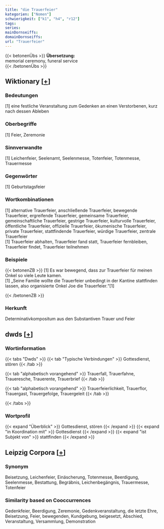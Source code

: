 ```yaml
---
title: "die Trauerfeier"
kategorien: ["Nomen"]
schwierigkeit: ["k1", "h4", "r12"]
tags:
series:
mainDornseiffs:
domainDornseiffs:
url: "Trauerfeier"
---
```


{{< betonenÜbs >}}
**Übersetzung:**  
memorial ceremony, funeral  service  
{{< /betonenÜbs >}}

## Wiktionary [[+](https://de.wiktionary.org/wiki/Trauerfeier)]

### Bedeutungen
[1] eine festliche Veranstaltung zum Gedenken an einen Verstorbenen, kurz nach dessen Ableben  

### Oberbegriffe
[1] Feier, Zeremonie  

### Sinnverwandte
[1] Leichenfeier, Seelenamt, Seelenmesse, Totenfeier, Totenmesse, Trauermesse  

### Gegenwörter
[1] Geburtstagsfeier  

### Wortkombinationen
[1] alternative Trauerfeier, anschließende Trauerfeier, bewegende Trauerfeier, ergreifende Trauerfeier, gemeinsame Trauerfeier, gemeinschaftliche Trauerfeier, gestrige Trauerfeier, kulturvolle Trauerfeier, öffentliche Trauerfeier, offizielle Trauerfeier, ökumenische Trauerfeier, private Trauerfeier, stattfindende Trauerfeier, würdige Trauerfeier, zentrale Trauerfeier  
[1] Trauerfeier abhalten, Trauerfeier fand statt, Trauerfeier fernbleiben, Trauerfeier findet, Trauerfeier teilnehmen  

### Beispiele
{{< betonenZB >}}
[1] Es war bewegend, dass zur Trauerfeier für meinen Onkel so viele Leute kamen.  
[1] „Seine Familie wollte die Trauerfeier unbedingt in der Kantine stattfinden lassen, also organisierte Onkel Joe die Trauerfeier.“[1]  

{{< /betonenZB >}}
### Herkunft
Determinativkompositum aus den Substantiven Trauer und Feier  



## dwds [[+](https://www.dwds.de/wb/Trauerfeier)]

### Wortinformation
{{< tabs "Dwds" >}}
{{< tab "Typische Verbindungen" >}}
Gottesdienst, stören
{{< /tab >}}

{{< tab "alphabetisch vorangehend" >}}
Trauerfall, Trauerfahne, Traueresche, Trauerente, Trauerbrief
{{< /tab >}}

{{< tab "alphabetisch vorangehend" >}}
Trauerfeierlichkeit, Trauerflor, Trauergast, Trauergefolge, Trauergeleit
{{< /tab >}}

{{< /tabs >}}

### Wortprofil
{{< expand "Überblick" >}} Gottesdienst, stören {{< /expand >}}
{{< expand "in Koordination mit" >}} Gottesdienst {{< /expand >}}
{{< expand "ist Subjekt von" >}} stattfinden {{< /expand >}}

## Leipzig Corpora [[+](https://corpora.uni-leipzig.de/en/res?word=Trauerfeier&corpusId=deu_newscrawl-public_2018)]


### Synonym
Beisetzung, Leichenfeier, Einäscherung, Totenmesse, Beerdigung, Seelenmesse, Bestattung, Begräbnis, Leichenbegängnis, Trauermesse, Totenfeier


### Similarity based on Cooccurrences
Gedenkfeier, Beerdigung, Zeremonie, Gedenkveranstaltung, die letzte Ehre, Beisetzung, Feier, bewegenden, Kundgebung, beigesetzt, Abschied, Veranstaltung, Versammlung, Demonstration

